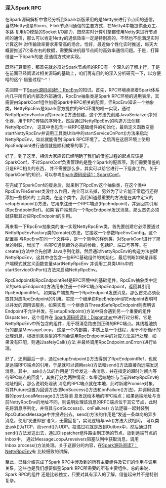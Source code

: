 ### 深入Spark RPC

在Spark源码解析中曾经分析到Spark新版采用的是Netty来进行节点间的通信，当然Netty也是Storm、Flink节点间通信的主要方式，在Netty4中能提供全双工、多路
复用I/O模型的Socket I/O能力，既然实时计算引擎都使用Netty来进行节点间的通信，那么可以肯定Netty的通信效率一定是特别高的，不然也不能满足实时计算这种
对传输效率要求非常高的场合。恰好，最近做个性化实时推送，每天大概要推送7亿条左右的数据，需要解决机器节点间的高效率通信问题。于是，打算借鉴一下Spark的底
层通信方式来实现。

既然打算借鉴，那首先就必须对Spark节点间的RPC有一个深入的了解才行，于是在前面已经阅读过相关源码的基础上，咱们再有目的的深入分析研究一下，以方便咱的这个
借鉴过程^-^！

先回顾一下[Spark源码阅读5：RpcEnv](./rpcenv.md)的知识。首先，RPC环境承担着Spark体系内几乎所有的内部及外部通信，RpcEnv抽象类是Spark
RPC环境的通用表示，其需要由SparkConf组件加载Spark中RPC相关的配置，但RpcEnv知识一个抽象类，NettyRpcEnv是Spark官方提供的RPC环境的唯一实现，通过
NettyRpcEnvFactory的create()方法创建，这个方法先创建JavaSerializer序列化器，用于RPC传输的序列化，然后通过NettyRpcEnv的构造方法创建NettyRpcEnv，
这其中也包含一些RPC基础组件的初始化，最后定义函数变量startNettyRpcEnv并调用工具类Utils中的startServiceOnPort()方法来启动NettyRpcEnv。如此就能得到
Spark RPC环境了。之后再在这层环境上使用RpcEndpoint进行通信就是顺利成章的事了。

好了，到了这里，相信大家应该已经明确了我们的借鉴过程的起点应该是SparkConf，不过SparkConf负责管理的是整个Spark的配置项，我们需要借鉴的只是RPC相关的东西，
并不需要那么多，其实可以给它进行一下瘦身工作。关于SparkConf的知识，可以参考[Spark源码阅读1：SparkConf](./sparkconf.md)。

在完成了SparkConf的瘦身后，就来到了RpcEnv这个抽象类，在这个类中RpcEnvFileServer类没什么作用，完全可以去掉，另外为了让它能正常运行还得添加一些额外的
工具类。在这个类中，我们知道最重要的方法是在其中定义的setupEndpoint()方法，它用来注册一个RPC端点(RpcEndpoint)，并返回其引用(RpcEndpointRef)。如果
客户端想向一个RpcEndpoint发送消息，那么首先必须就获取其对应RpcEndpoint的引用。

再来看一下RpcEnv抽象类的唯一实现NettyRpcEnv类，首先要创建它必须要通过NettyRpcEnvFactory类的create()方法，它接收一个参数RpcEnvConfig。这个配置类
与RpcEnv在同一个文件中，是一个简单的样例类，对SparkConf进行了简单的封装，增加了一些RPC通信额外必需的参数，包括IP、端口号等等。在create()方法中会先创建
Java序列化器，然后通过NettyRpcEnv的构造方法创建NettyRpcEnv，这其中也包含一些RPC基础组件的初始化，最后判断如果是非客户端模式就定义函数变量startNettyRpcEnv
并调用工具类Utils中的startServiceOnPort()方法来启动NettyRpcEnv。

RpcEndpoint和RpcEndpointRef是RPC环境中的基础组件，RpcEnv抽象类中定义的setupEndpoint()方法用来注册一个RPC端点RpcEndpoint，返回其引用RpcEndpointRef。
如果客户端想向一个RpcEndpoint发送消息，那么首先必须获取其对应RpcEndpoint的引用。实现一个继承自RpcEndpoint的Endpoint表明可以并发的调用该服务，如果实现
一个继承自ThreadSafeRpcEndpoint则表明该Endpoint不允许并发。在setupEndpoint()方法中将会遇到另一个重要的组件Dispatcher，这个组件在
[Spark源码阅读6：Dispatcher](./dispatcher.md)中进行过分析，它是NettyRpcEnv中所包含的组件，用于将消息路由到正确的RPC端点。其线程池执行的都是MessageLoop，
这是一个内部类，本质上是一个线程，用于不断循环的处理消息，根据消息类型的不同会调用RpcEndpoint中的对应方法进行处理，如果没有匹配，则通过safelyCall()方法
并最终调用RpcEndpoint.onError()进行处理。

好了，还剩最后一步，通过setupEndpoint()方法得到了RpcEndpointRef，也就是远端RPC端点的引用，于是就可以调用ask()方法和send()方法直接向远端发送消息。其中，
ask()方法的作用是”异步发送一条消息，并在指定的超时时间内等待RPC端点的回复”，其执行分为两种情况：如果远端地址与当前NettyRpcEnv的地址相同，那么说明处理该
消息的RPC端点就在本地，此时新建Promise对象，将其Future设置为回调方法(即onSuccess()方法和onFailure()方法)，并调用调度器的postLocalMessage()方法将消
息发送给本地的RPC端点；如果远端地址与当前NettyRpcEnv的地址不同，则说明处理该消息的RPC端点位于其它节点，此时先将消息序列化，并将其与onSuccess()、onFailure()
方法逻辑一起封装到RpcOutboxMessage中并投递出去。send()方法的作用是”发送一条单向的异步消息，使用’发送即忘’语义，无需回复”，实现逻辑与ask()方法大致相同，
可以类比ask()为TCP，而send()为UDP。投递过程就是放到Outbox中，然后通过其send()方法发送出去，通过Dispatcher组件路由到正确的节点，放到远端节点的Inbox中，
通过MessageLoop从reveivers阻塞队列中获取消息，调用Inbox.process()方法处理。关于这部分的内容，在[Spark源码阅读7：NettyRpcEnv](./nettyrpcenv.md)有
比较细致的讲解。

至此，已经介绍完成了Spark RPC中涉及到的所有主要组件及它们的作用与调用关系，这些也是我们想要借鉴Spark RPC所需要的所有主要组件。总的来说，Spark RPC的组件
还是比较独立，只要对其有深入的了解，借鉴起来并不是特别复杂。